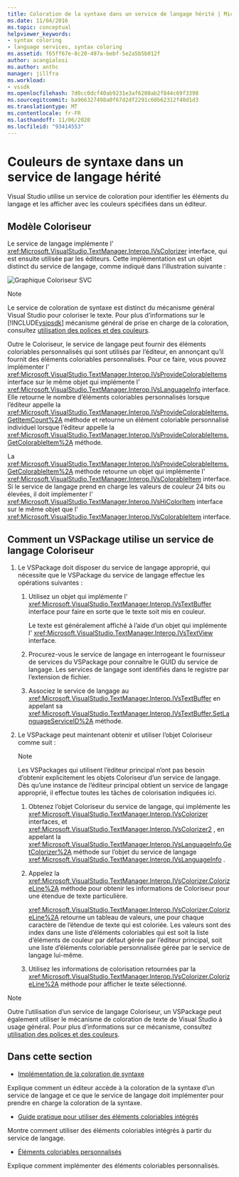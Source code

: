 ```yaml
---
title: Coloration de la syntaxe dans un service de langage hérité | Microsoft Docs
ms.date: 11/04/2016
ms.topic: conceptual
helpviewer_keywords:
- syntax coloring
- language services, syntax coloring
ms.assetid: f65ff67e-8c20-497a-bebf-5e2a5b5b012f
author: acangialosi
ms.author: anthc
manager: jillfra
ms.workload:
- vssdk
ms.openlocfilehash: 7d0cc0dcf40ab9231e3af6208ab2f844c69f3398
ms.sourcegitcommit: ba966327498a0f67d2df2291c60b62312f40d1d3
ms.translationtype: MT
ms.contentlocale: fr-FR
ms.lasthandoff: 11/06/2020
ms.locfileid: "93414553"
---
```

# <a name="syntax-coloring-in-a-legacy-language-service"></a>Couleurs de syntaxe dans un service de langage hérité

Visual Studio utilise un service de coloration pour identifier les éléments du langage et les afficher avec les couleurs spécifiées dans un éditeur.

## <a name="colorizer-model"></a>Modèle Coloriseur
 Le service de langage implémente l' <xref:Microsoft.VisualStudio.TextManager.Interop.IVsColorizer> interface, qui est ensuite utilisée par les éditeurs. Cette implémentation est un objet distinct du service de langage, comme indiqué dans l’illustration suivante :

 ![Graphique Coloriseur SVC](../../extensibility/internals/media/figlgsvccolorizer.gif)

> [!NOTE]
> Le service de coloration de syntaxe est distinct du mécanisme général Visual Studio pour coloriser le texte. Pour plus d’informations sur le [!INCLUDE[vsipsdk](../../extensibility/includes/vsipsdk_md.md)] mécanisme général de prise en charge de la coloration, consultez [utilisation des polices et des couleurs](/previous-versions/visualstudio/visual-studio-2015/extensibility/using-fonts-and-colors?preserve-view=true&view=vs-2015).

 Outre le Coloriseur, le service de langage peut fournir des éléments coloriables personnalisés qui sont utilisés par l’éditeur, en annonçant qu’il fournit des éléments coloriables personnalisés. Pour ce faire, vous pouvez implémenter l' <xref:Microsoft.VisualStudio.TextManager.Interop.IVsProvideColorableItems> interface sur le même objet qui implémente l' <xref:Microsoft.VisualStudio.TextManager.Interop.IVsLanguageInfo> interface. Elle retourne le nombre d’éléments coloriables personnalisés lorsque l’éditeur appelle la <xref:Microsoft.VisualStudio.TextManager.Interop.IVsProvideColorableItems.GetItemCount%2A> méthode et retourne un élément coloriable personnalisé individuel lorsque l’éditeur appelle la <xref:Microsoft.VisualStudio.TextManager.Interop.IVsProvideColorableItems.GetColorableItem%2A> méthode.

 La <xref:Microsoft.VisualStudio.TextManager.Interop.IVsProvideColorableItems.GetColorableItem%2A> méthode retourne un objet qui implémente l' <xref:Microsoft.VisualStudio.TextManager.Interop.IVsColorableItem> interface. Si le service de langage prend en charge les valeurs de couleur 24 bits ou élevées, il doit implémenter l' <xref:Microsoft.VisualStudio.TextManager.Interop.IVsHiColorItem> interface sur le même objet que l' <xref:Microsoft.VisualStudio.TextManager.Interop.IVsColorableItem> interface.

## <a name="how-a-vspackage-uses-a-language-service-colorizer"></a>Comment un VSPackage utilise un service de langage Coloriseur

1. Le VSPackage doit disposer du service de langage approprié, qui nécessite que le VSPackage du service de langage effectue les opérations suivantes :

    1. Utilisez un objet qui implémente l' <xref:Microsoft.VisualStudio.TextManager.Interop.IVsTextBuffer> interface pour faire en sorte que le texte soit mis en couleur.

         Le texte est généralement affiché à l’aide d’un objet qui implémente l' <xref:Microsoft.VisualStudio.TextManager.Interop.IVsTextView> interface.

    2. Procurez-vous le service de langage en interrogeant le fournisseur de services du VSPackage pour connaître le GUID du service de langage. Les services de langage sont identifiés dans le registre par l’extension de fichier.

    3. Associez le service de langage au <xref:Microsoft.VisualStudio.TextManager.Interop.IVsTextBuffer> en appelant sa <xref:Microsoft.VisualStudio.TextManager.Interop.IVsTextBuffer.SetLanguageServiceID%2A> méthode.

2. Le VSPackage peut maintenant obtenir et utiliser l’objet Coloriseur comme suit :

    > [!NOTE]
    > Les VSPackages qui utilisent l’éditeur principal n’ont pas besoin d’obtenir explicitement les objets Coloriseur d’un service de langage. Dès qu’une instance de l’éditeur principal obtient un service de langage approprié, il effectue toutes les tâches de colorisation indiquées ici.

    1. Obtenez l’objet Coloriseur du service de langage, qui implémente les <xref:Microsoft.VisualStudio.TextManager.Interop.IVsColorizer> interfaces, et <xref:Microsoft.VisualStudio.TextManager.Interop.IVsColorizer2> , en appelant la <xref:Microsoft.VisualStudio.TextManager.Interop.IVsLanguageInfo.GetColorizer%2A> méthode sur l’objet du service de langage <xref:Microsoft.VisualStudio.TextManager.Interop.IVsLanguageInfo> .

    2. Appelez la <xref:Microsoft.VisualStudio.TextManager.Interop.IVsColorizer.ColorizeLine%2A> méthode pour obtenir les informations de Coloriseur pour une étendue de texte particulière.

         <xref:Microsoft.VisualStudio.TextManager.Interop.IVsColorizer.ColorizeLine%2A> retourne un tableau de valeurs, une pour chaque caractère de l’étendue de texte qui est coloriée. Les valeurs sont des index dans une liste d’éléments coloriables qui est soit la liste d’éléments de couleur par défaut gérée par l’éditeur principal, soit une liste d’éléments coloriable personnalisée gérée par le service de langage lui-même.

    3. Utilisez les informations de colorisation retournées par la <xref:Microsoft.VisualStudio.TextManager.Interop.IVsColorizer.ColorizeLine%2A> méthode pour afficher le texte sélectionné.

> [!NOTE]
> Outre l’utilisation d’un service de langage Coloriseur, un VSPackage peut également utiliser le mécanisme de coloration de texte de Visual Studio à usage général. Pour plus d’informations sur ce mécanisme, consultez [utilisation des polices et des couleurs](/previous-versions/visualstudio/visual-studio-2015/extensibility/using-fonts-and-colors?preserve-view=true&view=vs-2015).

## <a name="in-this-section"></a>Dans cette section
- [Implémentation de la coloration de syntaxe](../../extensibility/internals/implementing-syntax-coloring.md)

 Explique comment un éditeur accède à la coloration de la syntaxe d’un service de langage et ce que le service de langage doit implémenter pour prendre en charge la coloration de la syntaxe.

- [Guide pratique pour utiliser des éléments coloriables intégrés](../../extensibility/internals/how-to-use-built-in-colorable-items.md)

 Montre comment utiliser des éléments coloriables intégrés à partir du service de langage.

- [Éléments coloriables personnalisés](../../extensibility/internals/custom-colorable-items.md)

 Explique comment implémenter des éléments coloriables personnalisés.